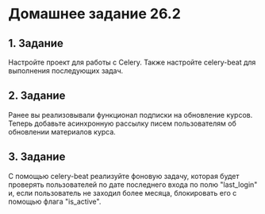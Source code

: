 # Домашнее задание 26.2

## 1. Задание

Настройте проект для работы с Celery.
Также настройте celery-beat для выполнения последующих задач.

## 2. Задание

Ранее вы реализовывали функционал подписки на обновление курсов.
Теперь добавьте асинхронную рассылку писем пользователям об обновлении материалов курса.

## 3. Задание

С помощью celery-beat реализуйте фоновую задачу, которая будет проверять пользователей по дате последнего входа по полю "last_login" и, если пользователь не заходил более месяца, блокировать его с помощью флага "is_active".